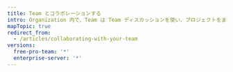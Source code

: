```yaml
---
title: Team とコラボレーションする
intro: Organization 内で、Team は Team ディスカッションを使い、プロジェクトをまたいで協力して作業できます。
mapTopic: true
redirect_from:
  - /articles/collaborating-with-your-team
versions:
  free-pro-team: '*'
  enterprise-server: '*'
---
```


